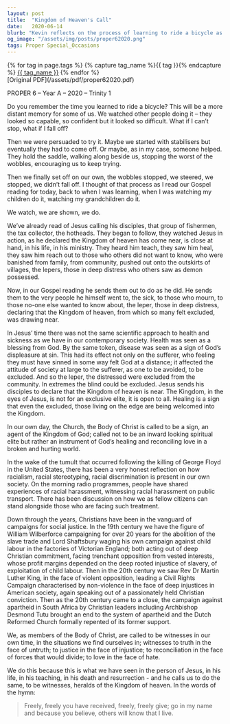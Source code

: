 ```yaml
---
layout: post
title:  "Kingdom of Heaven's Call"
date:   2020-06-14
blurb: "Kevin reflects on the process of learning to ride a bicycle as a metaphor for discipleship and following Jesus. He draws parallels between the disciples' journey and our own, emphasizing the call to be agents of God's healing and reconciliation in a world marked by racial injustice and division. The sermon encourages us to be witnesses to truth, justice, love, and reconciliation, following the example set by Jesus."
og_image: "/assets/img/posts/proper62020.png"
tags: Proper Special_Occasions
---    
```

<div class="tag-pills">
  {% for tag in page.tags %}
    {% capture tag_name %}{{ tag }}{% endcapture %}
    <a href="{{ site.baseurl }}/tag/{{ tag_name | slugify }}" class="tag-pill">{{ tag_name }}</a>
  {% endfor %}
</div>
[Original PDF](/assets/pdf/proper62020.pdf)

PROPER 6 – Year A – 2020 – Trinity 1

Do you remember the time you learned to ride a bicycle? This will be a more distant memory for some of us. We watched other people doing it – they looked so capable, so confident but it looked so difficult. What if I can’t stop, what if I fall off?

Then we were persuaded to try it. Maybe we started with stabilisers but eventually they had to come off. Or maybe, as in my case, someone helped. They hold the saddle, walking along beside us, stopping the worst of the wobbles, encouraging us to keep trying.

Then we finally set off on our own, the wobbles stopped, we steered, we stopped, we didn’t fall off. I thought of that process as I read our Gospel reading for today, back to when I was learning, when I was watching my children do it, watching my grandchildren do it.

We watch, we are shown, we do.

We’ve already read of Jesus calling his disciples, that group of fishermen, the tax collector, the hotheads. They began to follow, they watched Jesus in action, as he declared the Kingdom of heaven has come near, is close at hand, in his life, in his ministry. They heard him teach, they saw him heal, they saw him reach out to those who others did not want to know, who were banished from family, from community, pushed out onto the outskirts of villages, the lepers, those in deep distress who others saw as demon possessed.

Now, in our Gospel reading he sends them out to do as he did. He sends them to the very people he himself went to, the sick, to those who mourn, to those no-one else wanted to know about, the leper, those in deep distress, declaring that the Kingdom of heaven, from which so many felt excluded, was drawing near.

In Jesus’ time there was not the same scientific approach to health and sickness as we have in our contemporary society. Health was seen as a blessing from God. By the same token, disease was seen as a sign of God’s displeasure at sin. This had its effect not only on the sufferer, who feeling they must have sinned in some way felt God at a distance; it affected the attitude of society at large to the sufferer, as one to be avoided, to be excluded. And so the leper, the distressed were excluded from the community. In extremes the blind could be excluded. Jesus sends his disciples to declare that the Kingdom of heaven is near. The Kingdom, in the eyes of Jesus, is not for an exclusive elite, it is open to all. Healing is a sign that even the excluded, those living on the edge are being welcomed into the Kingdom.

In our own day, the Church, the Body of Christ is called to be a sign, an agent of the Kingdom of God; called not to be an inward looking spiritual elite but rather an instrument of God’s healing and reconciling love in a broken and hurting world.

In the wake of the tumult that occurred following the killing of George Floyd in the United States, there has been a very honest reflection on how racialism, racial stereotyping, racial discrimination is present in our own society. On the morning radio programmes, people have shared experiences of racial harassment, witnessing racial harassment on public transport. There has been discussion on how we as fellow citizens can stand alongside those who are facing such treatment.

Down through the years, Christians have been in the vanguard of campaigns for social justice. In the 19th century we have the figure of William Wilberforce campaigning for over 20 years for the abolition of the slave trade and Lord Shaftsbury waging his own campaign against child labour in the factories of Victorian England; both acting out of deep Christian commitment, facing trenchant opposition from vested interests, whose profit margins depended on the deep rooted injustice of slavery, of exploitation of child labour. Then in the 20th century we saw Rev Dr Martin Luther King, in the face of violent opposition, leading a Civil Rights Campaign characterised by non-violence in the face of deep injustices in American society, again speaking out of a passionately held Christian conviction. Then as the 20th century came to a close, the campaign against apartheid in South Africa by Christian leaders including Archbishop Desmond Tutu brought an end to the system of apartheid and the Dutch Reformed Church formally repented of its former support.

We, as members of the Body of Christ, are called to be witnesses in our own time, in the situations we find ourselves in; witnesses to truth in the face of untruth; to justice in the face of injustice; to reconciliation in the face of forces that would divide; to love in the face of hate.

We do this because this is what we have seen in the person of Jesus, in his life, in his teaching, in his death and resurrection - and he calls us to do the same, to be witnesses, heralds of the Kingdom of heaven. In the words of the hymn:

> Freely, freely you have received,
> freely, freely give;
> go in my name and because you believe,
> others will know that I live.
